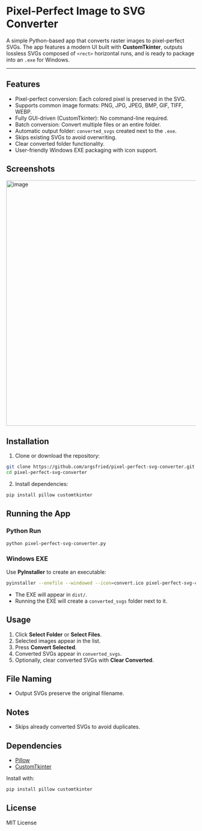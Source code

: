 # Pixel-Perfect Image to SVG Converter

A simple Python-based app that converts raster images to pixel-perfect SVGs. The app features a modern UI built with **CustomTkinter**, outputs lossless SVGs composed of `<rect>` horizontal runs, and is ready to package into an `.exe` for Windows.

---

## Features

* Pixel-perfect conversion: Each colored pixel is preserved in the SVG.
* Supports common image formats: PNG, JPG, JPEG, BMP, GIF, TIFF, WEBP.
* Fully GUI-driven (CustomTkinter): No command-line required.
* Batch conversion: Convert multiple files or an entire folder.
* Automatic output folder: `converted_svgs` created next to the `.exe`.
* Skips existing SVGs to avoid overwriting.
* Clear converted folder functionality.
* User-friendly Windows EXE packaging with icon support.

## Screenshots

<img width="902" height="652" alt="image" src="https://github.com/user-attachments/assets/eae8c028-8111-43c0-acca-25d778442a54" />

## Installation

1. Clone or download the repository:

```bash
git clone https://github.com/argsfried/pixel-perfect-svg-converter.git
cd pixel-perfect-svg-converter
```

2. Install dependencies:

```bash
pip install pillow customtkinter
```

## Running the App

### Python Run

```bash
python pixel-perfect-svg-converter.py
```

### Windows EXE

Use **PyInstaller** to create an executable:

```bash
pyinstaller --onefile --windowed --icon=convert.ico pixel-perfect-svg-converter.py
```

* The EXE will appear in `dist/`.
* Running the EXE will create a `converted_svgs` folder next to it.

## Usage

1. Click **Select Folder** or **Select Files**.
2. Selected images appear in the list.
3. Press **Convert Selected**.
4. Converted SVGs appear in `converted_svgs`.
5. Optionally, clear converted SVGs with **Clear Converted**.

## File Naming

* Output SVGs preserve the original filename.

## Notes

* Skips already converted SVGs to avoid duplicates.

## Dependencies

* [Pillow](https://pypi.org/project/Pillow/)
* [CustomTkinter](https://github.com/TomSchimansky/CustomTkinter)

Install with:

```bash
pip install pillow customtkinter
```

## License

MIT License
